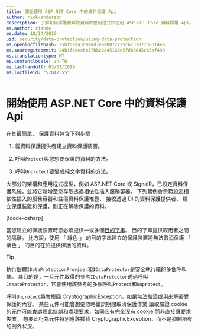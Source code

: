 ```yaml
---
title: 開始使用 ASP.NET Core 中的資料保護 Api
author: rick-anderson
description: 了解如何保護和解除資料的應用程式中使用 ASP.NET Core 資料保護 Api。
ms.author: riande
ms.date: 10/14/2016
uid: security/data-protection/using-data-protection
ms.openlocfilehash: 25bf099a3d9edd7e6e0872725cbc3707750314e6
ms.sourcegitcommit: 24b1f6decbb17bb22a45166e5fdb0845c65af498
ms.translationtype: MT
ms.contentlocale: zh-TW
ms.lasthandoff: 03/01/2019
ms.locfileid: "57042555"
---
```

# <a name="get-started-with-the-data-protection-apis-in-aspnet-core"></a>開始使用 ASP.NET Core 中的資料保護 Api

<a name="security-data-protection-getting-started"></a>

在其最簡單、 保護資料包含下列步驟：

1. 從資料保護提供者建立資料保護裝置。

2. 呼叫`Protect`與您想要保護的資料的方法。

3. 呼叫`Unprotect`要變成純文字資料的方法。

大部分的架構和應用程式模型，例如 ASP.NET Core 或 SignalR，已設定資料保護系統，並將它新增至您存取透過相依性插入服務容器。 下列範例會示範設定相依性插入的服務容器和註冊資料保護堆疊、 接收透過 DI 的資料保護提供者、 建立保護裝置和保護，則正在解除保護的資料。

[!code-csharp[](../../security/data-protection/using-data-protection/samples/protectunprotect.cs?highlight=26,34,35,36,37,38,39,40)]

當您建立的保護裝置時您必須提供一或多個[目的字串](xref:security/data-protection/consumer-apis/purpose-strings)。 目的字串提供取用者之間的隔離。 比方說，使用 「 綠色 」 的目的字串建立的保護裝置將無法取消保護 「 紫色 」 的目的在於提供保護的資料。

>[!TIP]
> 執行個體`IDataProtectionProvider`和`IDataProtector`是安全執行緒的多個呼叫端。 其目的是，一旦元件取得的參考`IDataProtector`透過呼叫`CreateProtector`，它會使用該參考的多個呼叫`Protect`和`Unprotect`。
>
>呼叫`Unprotect`將會擲回 CryptographicException，如果無法驗證或用來解密受保護的內容。 某些元件可能會想要忽略錯誤期間取消保護作業;讀取驗證 cookie 的元件可能會處理此錯誤和處理要求，如同它有完全沒有 cookie 而非直接讓要求失敗。 想要此行為元件特別應該攔截 CryptographicException，而不是抑制所有的例外狀況。
